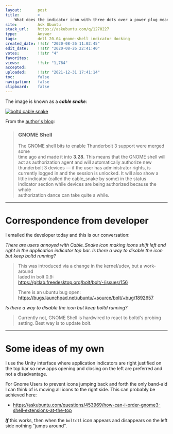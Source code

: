 ```yaml
---
layout:       post
title:        >
    What does the indicator icon with three dots over a power plug mean in Ubuntu 20.04?
site:         Ask Ubuntu
stack_url:    https://askubuntu.com/q/1270227
type:         Answer
tags:         dell 20.04 gnome-shell indicator docking
created_date: !!str "2020-08-26 11:02:45"
edit_date:    !!str "2020-08-26 22:41:40"
votes:        !!str "4"
favorites:    
views:        !!str "1,764"
accepted:     
uploaded:     !!str "2021-12-31 17:41:14"
toc:          false
navigation:   false
clipboard:    false
---
```


The image is known as a ***cable snake***:

[![boltd cable snake][1]][1]

From the [author's blog][2]:

> ### GNOME Shell  
>   
> The GNOME shell bits to enable Thunderbolt 3 support were merged some  
> time ago and made it into **3.28**. This means that the GNOME shell will  
> act as authorization agent and will automatically authorize new  
> thunderbolt 3 devices — if the user has administrator rights, is  
> currently logged in and the session is unlocked. It will also show a  
> little indicator (called the cable_snake by some) in the status  
> indicator section while devices are being authorized because the whole  
> authorization dance can take quite a while.  


----------


# Correspondence from developer

I emailed the developer today and this is our conversation:

*There are users annoyed with Cable_Snake icon making icons shift left and right in the application indicator top bar. Is there a way to disable the icon but keep boltd running?*

> This was introduced via a change in the kernel/udev, but a work-around  
> laded in bolt 0.9:  
> https://gitlab.freedesktop.org/bolt/bolt/-/issues/156  
>   
> There is an ubuntu bug open:  
> https://bugs.launchpad.net/ubuntu/+source/bolt/+bug/1892657  


*Is there a way to disable the icon but keep boltd running?*

> Currently not, GNOME Shell is hardwired to react to boltd's probing  
> setting. Best way is to update bolt.  


----------


# Some ideas of my own

I use the Unity interface where application indicators are right justified on the top bar so new apps opening and closing on the left are preferred and not a disadvantage.

For Gnome Users to prevent icons jumping back and forth the only band-aid I can think of is moving all icons to the right side. This can probably be achieved here:

- https://askubuntu.com/questions/453969/how-can-i-order-gnome3-shell-extensions-at-the-top

***If*** this works, then when the `boltctl` icon appears and disappears on the left side nothing "jumps around".

  [1]: https://i.stack.imgur.com/FLXQK.png
  [2]: https://christian.kellner.me/

